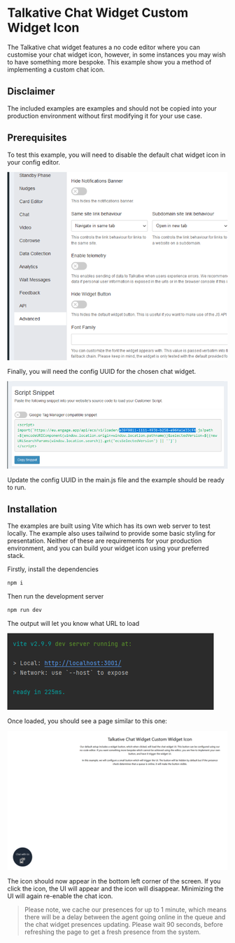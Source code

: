 # Talkative Chat Widget Custom Widget Icon

The Talkative chat widget features a no code editor where you can customise your chat widget icon, however, in some 
instances you may wish to have something more bespoke. This example show you a method of implementing a custom chat icon.

## Disclaimer

The included examples are examples and should not be copied into your production environment without first modifying it
for your use case. 

## Prerequisites

To test this example, you will need to disable the default chat widget icon in your config editor.

![Queue Page](img/hide-widget-button.png)

Finally, you will need the config UUID for the chosen chat widget.

![Chat Widget UUID](img/chat-widget-uuid.png)

Update the config UUID in the main.js file and the example should be ready to run.

## Installation

The examples are built using Vite which has its own web server to test locally. The example also uses tailwind to 
provide some basic styling for presentation. Neither of these are requirements for your production environment, and
you can build your widget icon using your preferred stack.

Firstly, install the dependencies

```bash
npm i
```

Then run the development server

```bash
npm run dev
```

The output will let you know what URL to load

![Vite Dev Server](img/dev-server.png)


Once loaded, you should see a page similar to this one:

![Web Page](img/example.png)

The icon should now appear in the bottom left corner of the screen. If you click the icon, the UI will appear and the
icon will disappear. Minimizing the UI will again re-enable the chat icon.

> Please note, we cache our presences for up to 1 minute, which means there will be a delay between the agent going 
> online in the queue and the chat widget presences updating. Please wait 90 seconds, before refreshing the page
> to get a fresh presence from the system.
